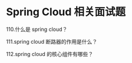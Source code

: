 # Spring Cloud 相关面试题

 110.什么是 spring cloud？
 
 111.spring cloud 断路器的作用是什么？
 
 112.spring cloud 的核心组件有哪些？